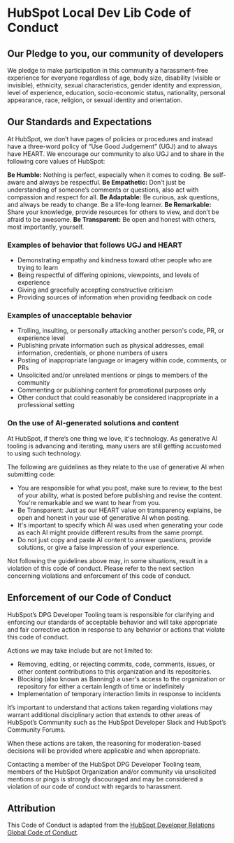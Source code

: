 # HubSpot Local Dev Lib Code of Conduct

## Our Pledge to you, our community of developers

We pledge to make participation in this community a harassment-free experience for everyone regardless of age, body size, disability (visible or invisible), ethnicity, sexual characteristics, gender identity and expression, level of experience, education, socio-economic status, nationality, personal appearance, race, religion, or sexual identity and orientation.

## Our Standards and Expectations

At HubSpot, we don’t have pages of policies or procedures and instead have a three-word policy of “Use Good Judgement” (UGJ) and to always have HEART. We encourage our community to also UGJ and to share in the following core values of HubSpot:

**Be Humble:** Nothing is perfect, especially when it comes to coding. Be self-aware and always be respectful. **Be Empathetic:** Don’t just be understanding of someone’s comments or questions, also act with compassion and respect for all. **Be Adaptable:** Be curious, ask questions, and always be ready to change. Be a life-long learner. **Be Remarkable:** Share your knowledge, provide resources for others to view, and don’t be afraid to be awesome. **Be Transparent:** Be open and honest with others, most importantly, yourself.

### Examples of behavior that follows UGJ and HEART

- Demonstrating empathy and kindness toward other people who are trying to learn
- Being respectful of differing opinions, viewpoints, and levels of experience
- Giving and gracefully accepting constructive criticism
- Providing sources of information when providing feedback on code

### Examples of unacceptable behavior

- Trolling, insulting, or personally attacking another person's code, PR, or experience level
- Publishing private information such as physical addresses, email information, credentials, or phone numbers of users
- Posting of inappropriate language or imagery within code, comments, or PRs
- Unsolicited and/or unrelated mentions or pings to members of the community
- Commenting or publishing content for promotional purposes only
- Other conduct that could reasonably be considered inappropriate in a professional setting

### On the use of AI-generated solutions and content

At HubSpot, if there’s one thing we love, it's technology. As generative AI tooling is advancing and iterating, many users are still getting accustomed to using such technology.

The following are guidelines as they relate to the use of generative AI when submitting code:

- You are responsible for what you post, make sure to review, to the best of your ability, what is posted before publishing and revise the content. You're remarkable and we want to hear from you.
- Be Transparent: Just as our HEART value on transparency explains, be open and honest in your use of generative AI when posting.
- It's important to specify which AI was used when generating your code as each AI might provide different results from the same prompt.
- Do not just copy and paste AI content to answer questions, provide solutions, or give a false impression of your experience.

Not following the guidelines above may, in some situations, result in a violation of this code of conduct. Please refer to the next section concerning violations and enforcement of this code of conduct.

## Enforcement of our Code of Conduct

HubSpot’s DPG Developer Tooling team is responsible for clarifying and enforcing our standards of acceptable behavior and will take appropriate and fair corrective action in response to any behavior or actions that violate this code of conduct.

Actions we may take include but are not limited to:

- Removing, editing, or rejecting commits, code, comments, issues, or other content contributions to this organization and its repositories.
- Blocking (also known as Banning) a user's access to the organization or repository for either a certain length of time or indefinitely
- Implementation of temporary interaction limits in response to incidents

It’s important to understand that actions taken regarding violations may warrant additional disciplinary action that extends to other areas of HubSpot’s Community such as the HubSpot Developer Slack and HubSpot’s Community Forums.

When these actions are taken, the reasoning for moderation-based decisions will be provided where applicable and when appropriate.

Contacting a member of the HubSpot DPG Developer Tooling team, members of the HubSpot Organization and/or community via unsolicited mentions or pings is strongly discouraged and may be considered a violation of our code of conduct with regards to harassment.

## Attribution

This Code of Conduct is adapted from the [HubSpot Developer Relations Global Code of Conduct](https://github.com/hubspotdev/.github/blob/main/CODE_OF_CONDUCT.md).
